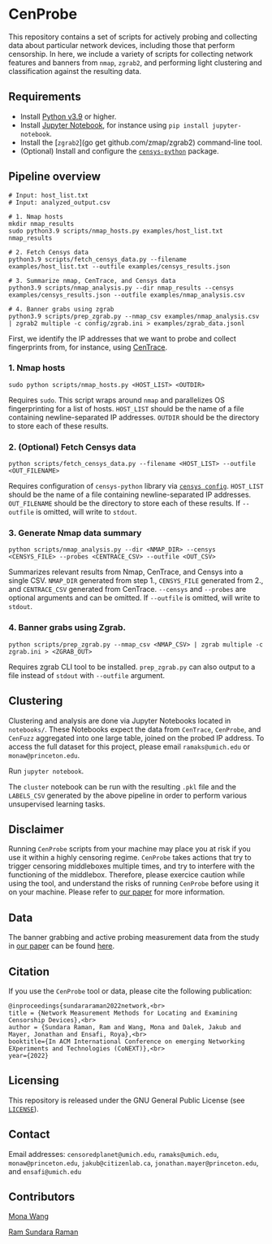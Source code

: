 # CenProbe
This repository contains a set of scripts for actively probing and collecting data about particular network devices, including those that perform censorship. In here, we include a variety of scripts for collecting network features and banners from `nmap`, `zgrab2`, and performing light clustering and classification against the resulting data.

## Requirements
 * Install [Python v3.9](https://www.python.org/downloads/release/python-390/) or higher.
 * Install [Jupyter Notebook](https://jupyter.org/install), for instance using `pip install jupyter-notebook`.
 * Install the [`zgrab2`](go get github.com/zmap/zgrab2) command-line tool.
 * (Optional) Install and configure the [`censys-python`](https://github.com/censys/censys-python) package.

## Pipeline overview

```
# Input: host_list.txt
# Input: analyzed_output.csv

# 1. Nmap hosts
mkdir nmap_results
sudo python3.9 scripts/nmap_hosts.py examples/host_list.txt nmap_results

# 2. Fetch Censys data
python3.9 scripts/fetch_censys_data.py --filename examples/host_list.txt --outfile examples/censys_results.json

# 3. Summarize nmap, CenTrace, and Censys data
python3.9 scripts/nmap_analysis.py --dir nmap_results --censys examples/censys_results.json --outfile examples/nmap_analysis.csv

# 4. Banner grabs using zgrab
python3.9 scripts/prep_zgrab.py --nmap_csv examples/nmap_analysis.csv | zgrab2 multiple -c config/zgrab.ini > examples/zgrab_data.jsonl
```


First, we identify the IP addresses that we want to probe and collect fingerprints from, for instance, using [CenTrace](https://github.com/censoredplanet/CenTrace).

### 1. Nmap hosts

```
sudo python scripts/nmap_hosts.py <HOST_LIST> <OUTDIR>
```

Requires `sudo`.  This script wraps around `nmap` and parallelizes OS fingerprinting for a list of hosts.
`HOST_LIST` should be the name of a file containing newline-separated IP addresses. `OUTDIR` should be the directory to store each of these results.

### 2. (Optional) Fetch Censys data

```
python scripts/fetch_censys_data.py --filename <HOST_LIST> --outfile <OUT_FILENAME>
```

Requires configuration of `censys-python` library via [`censys config`](https://censys-python.readthedocs.io/en/stable/quick-start.html).
`HOST_LIST` should be the name of a file containing newline-separated IP addresses. `OUT_FILENAME` should be the directory to store each of these results. If `--outfile` is omitted, will write to `stdout`.


### 3. Generate Nmap data summary

```
python scripts/nmap_analysis.py --dir <NMAP_DIR> --censys <CENSYS_FILE> --probes <CENTRACE_CSV> --outfile <OUT_CSV>
```
Summarizes relevant results from Nmap, CenTrace, and Censys into a single CSV. 
`NMAP_DIR` generated from step 1., `CENSYS_FILE` generated from 2., and `CENTRACE_CSV` generated from CenTrace.
`--censys` and `--probes` are optional arguments and can be omitted.
If `--outfile` is omitted, will write to `stdout`.

### 4. Banner grabs using Zgrab.
```
python scripts/prep_zgrab.py --nmap_csv <NMAP_CSV> | zgrab multiple -c zgrab.ini > <ZGRAB_OUT>
```
Requires zgrab CLI tool to be installed. `prep_zgrab.py` can also output to a file instead of `stdout` with `--outfile` argument.

## Clustering

Clustering and analysis are done via Jupyter Notebooks located in `notebooks/`.
These Notebooks expect the data from `CenTrace`, `CenProbe`, and `CenFuzz` aggregated into one large table, joined on the probed IP address. To access the full dataset for this project, please email `ramaks@umich.edu` or `monaw@princeton.edu`.

Run `jupyter notebook`. 

The `cluster` notebook can be run with the resulting `.pkl` file and the `LABELS_CSV` generated by the above pipeline in order to perform various unsupervised learning tasks.


## Disclaimer
Running `CenProbe` scripts from your machine may place you at risk if you use it within a highly censoring regime. `CenProbe` takes actions that try to trigger censoring middleboxes multiple times, and try to interfere with the functioning of the middlebox. Therefore, please exercice caution while using the tool, and understand the risks of running `CenProbe` before using it on your machine. Please refer to [our paper](https://ramakrishnansr.org/publications) for more information. 


## Data
The banner grabbing and active probing measurement data from the study in [our paper](https://ramakrishnansr.org/publications) can be found [here](https://drive.google.com/file/d/1begpJRkNfI8Rg378A1S0BQKVYrWFfuSa/view?usp=sharing). 

## Citation
If you use the `CenProbe` tool or data, please cite the following publication:
```
@inproceedings{sundararaman2022network,<br>
title = {Network Measurement Methods for Locating and Examining Censorship Devices},<br>
author = {Sundara Raman, Ram and Wang, Mona and Dalek, Jakub and Mayer, Jonathan and Ensafi, Roya},<br>
booktitle={In ACM International Conference on emerging Networking EXperiments and Technologies (CoNEXT)},<br>
year={2022}
```

## Licensing
This repository is released under the GNU General Public License (see [`LICENSE`](LICENSE)).

## Contact
Email addresses: `censoredplanet@umich.edu`, `ramaks@umich.edu`, `monaw@princeton.edu`, `jakub@citizenlab.ca`, `jonathan.mayer@princeton.edu`, and `ensafi@umich.edu`

## Contributors

[Mona Wang](https://github.com/m0namon)

[Ram Sundara Raman](https://github.com/ramakrishnansr)


